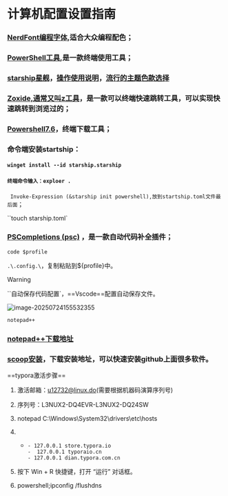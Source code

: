 # 计算机配置设置指南

### [NerdFont编程字体](https://www.nerdfonts.com/font-downloads),适合大众编程配色；

### [PowerShell工具](https://github.com/PowerShell/PowerShell/releases/tag/v7.5.2),是一款终端使用工具；

### [starship星舰](https://starship.rs/config/)，[操作使用说明](https://starship.rs/zh-CN/)，[流行的主题色款选择](https://starship.rs/presets/catppuccin-powerline)

### [Zoxide,通常又叫z工具](https://github.com/ajeetdsouza/zoxide/releases/tag/v0.9.8)，是一款可以终端快速跳转工具，可以实现快速跳转到浏览过的；

### [Powershell7.6](https://github.com/PowerShell/PowerShell/releases/tag/v7.5.2)，终端下载工具；

### 命令端安装startship：

#### `winget install --id starship.starship `

#### `终端命令输入：exploer .`

` Invoke-Expression (&starship init powershell),放到startship.toml文件最后面`；

``touch starship.toml`

### [PSCompletions (psc)](https://pscompletions.abgox.com/zh-CN/) ，是一款自动代码补全插件；


`code $profile`

`.\.config.\`，复制粘贴到${profile}中。

> [!WARNING]
>
> ``自动保存代码配置`，==Vscode==配置自动保存文件。

![image-20250724155532355](C:\Users\Administrator\AppData\Roaming\Typora\typora-user-images\image-20250724155532355.png)

`notepad++ `

### [notepad++下载地址](https://github.com/notepad-plus-plus/nppPluginList)

### [scoop安装](https://github.com/ScoopInstaller/Install#for-admin)，下载安装地址，可以快速安装github上面很多软件。

==typora激活步骤== 

1. 激活邮箱：u12732@linux.do(需要根据机器码演算序列号)

2. 序列号：L3NUX2-DQ4EVR-L3NUX2-DQ24SW

3. notepad C:\Windows\System32\drivers\etc\hosts

4. - ```
     - 127.0.0.1 store.typora.io
     -  127.0.0.1 typoraio.cn 
     - 127.0.0.1 dian.typora.com.cn
     ```

     

5. 按下 Win + R 快捷键，打开 “运行” 对话框。

6. powershell;ipconfig /flushdns
   





